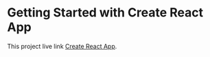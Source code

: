 # Getting Started with Create React App

This project live link [Create React App](https://game-of-rl.web.app/).

